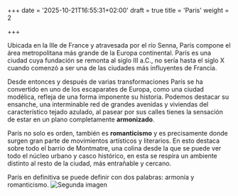 +++
date = '2025-10-21T16:55:31+02:00'
draft = true
title = 'Paris'
weight = 2

+++

Ubicada en la Ille de France y atravesada por el río Senna, París compone el área metropolitana más grande de la Europa continental.
París es una ciudad cuya fundación se remonta al siglo III a.C., no sería hasta el siglo X cuando comenzó a ser una de las ciudades más influyentes de Francia.

Desde entonces y después de varias transformaciones París se ha convertido en uno de los escaparates de Europa, como una ciudad modélica, refleja de una forma imponente su historia. Podemos destacar su ensanche, una interminable red de grandes avenidas y viviendas del característico tejado azulado, al pasear por sus calles tienes la sensación de estar en un plano completamente **armonizado**. 

París no solo es orden, también es **romanticismo** y es precisamente donde surgen gran parte de movimientos artísticos y literarios. En esto destaca sobre todo el barrio de Montmatre, una colina desde la que se puede ver todo el núcleo urbano y casco histórico, en esta se respira un ambiente distinto al resto de la ciudad, más entrañable y cercano.

París en definitiva se puede definir con dos palabras: armonía y romanticismo.
![Segunda imagen](/images/foto11.jpg)         
